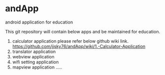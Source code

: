 # andApp
android application for education

This git repository will contain below apps and be maintained for education.

1. calculator application
   please refer below github wiki link.  
   https://github.com/jjsky76/andApp/wiki/1.-Calculator-Application
2. translator application
3. webview application
4. wifi setting application
5. mapview application
.....

